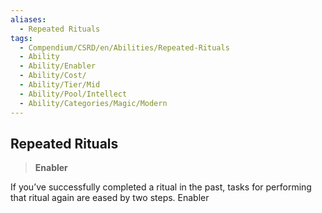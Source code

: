 ```yaml
---
aliases:
  - Repeated Rituals
tags:
  - Compendium/CSRD/en/Abilities/Repeated-Rituals
  - Ability
  - Ability/Enabler
  - Ability/Cost/
  - Ability/Tier/Mid
  - Ability/Pool/Intellect
  - Ability/Categories/Magic/Modern
---
```

  
    
## Repeated Rituals  
>**Enabler**    
If you’ve successfully completed a ritual in the past, tasks for performing that ritual again are eased by two steps. Enabler  
  
  
  
  
  
